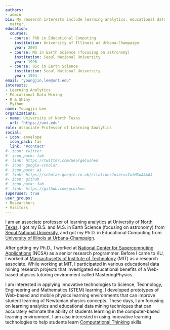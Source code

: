 ```yaml
---
authors:
- admin
bio: My research interests include learning analytics, educational data mining, and information visualization
  matter.
education:
  courses:
  - course: PhD in Educational Computing
    institution: University of Illinois at Urbana-Champaign
    year: 2003
  - course: MS in Earth Science (focusing on astronomy)
    institution: Seoul National University
    year: 1996
  - course: BSc in Earth Science
    institution: Seoul National University
    year: 1994
email: "youngjin.lee@unt.edu"
interests:
- Learning Analytics
- Educational Data Mining
- R & Shiny
- Python
name: Youngjin Lee
organizations:
- name: University of North Texas
  url: "https://unt.edu"
role: Associate Professor of Learning Analytics
social:
- icon: envelope
  icon_pack: fas
  link: '#contact'
#- icon: twitter
#  icon_pack: fab
#  link: https://twitter.com/GeorgeCushen
#- icon: google-scholar
#  icon_pack: ai
#  link: https://scholar.google.co.uk/citations?user=sIwtMXoAAAAJ
#- icon: github
#  icon_pack: fab
#  link: https://github.com/gcushen
superuser: true
user_groups:
- Researchers
- Visitors
---
```


I am an associate professor of learning analytics at [University of North Texas](https://unt.edu). I got my B.S. and M.S. in Earth Science (focusing on astronomy) from [Seoul National University](http://en.snu.ac.kr), and got my Ph.D. in Educational Computing from [University of Illinois at Urbana-Champaign](https://uiuc.edu).

After getting my Ph.D., I worked at [National Center for Supercomputing Applications](https://www.ncsa.illinois.edu) (NCSA) as a senior research programmer. Before I came to KU, I worked at [Massachusetts of Institute of Technology](https://mit.edu) (MIT) as a research associate. While working at MIT, I participated in various educational data mining research projects that investigated educational benefits of a Web-based physics tutoring environment called MasteringPhysics.

I am interested in applying innovative technologies to Science, Technology, Engineering and Mathematics (STEM) learning. I developed prototypes of Web-based and mobile physics learning environments that can improve student learning of Newtonian physics concepts. These days, I am focusing on learning analytics and educational data mining techniques that can accurately estimate the ability of students learning in the computer-based learning environment. I am also interested in using innovative learning technologies to  help students learn [Computational Thinking](https://www.cs.cmu.edu/~15110-s13/Wing06-ct.pdf) skills. 